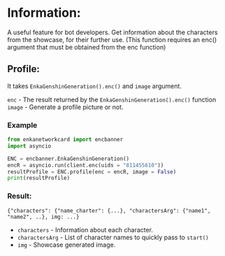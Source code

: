 # Information:

A useful feature for bot developers. Get information about the characters from the showcase, for their further use.
(This function requires an enc() argument that must be obtained from the enc function)

## Profile:
It takes ```EnkaGenshinGeneration().enc()``` and ```image``` argument.


```enc``` - The result returned by the ```EnkaGenshinGeneration().enc()``` function
```image``` - Generate a profile picture or not.

### Example
``` python
from enkanetworkcard import encbanner
import asyncio

ENC = encbanner.EnkaGenshinGeneration()
encR = asyncio.run(client.enc(uids = "811455610"))
resultProfile = ENC.profile(enc = encR, image = False)
print(resultProfile)
```

### Result:
```
{"characters": {"name_charter": {...}, "charactersArg": {"name1", "name2", ..}, img: ...}
```

- ```characters``` - Information about each character.
- ```charactersArg``` - List of character names to quickly pass to ```start()```
- ```img``` - Showcase generated image.


